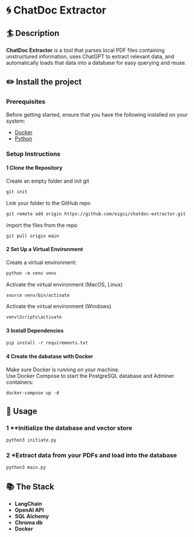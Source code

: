 # :cyclone: ChatDoc Extractor

## :surfer: Description
**ChatDoc Extractor** is a tool that parses local PDF files containing unstructured information, uses ChatGPT to extract relevant data, and automatically loads that data into a database for easy querying and reuse.

## :pencil2: Install the project
### Prerequisites
Before getting started, ensure that you have the following installed on your system:
- [Docker](https://www.docker.com)
- [Python](https://www.python.org)

### Setup Instructions
#### 1 **Clone the Repository**
  Create an empty folder and init git
  ```html
  git init
  ```
  Link your folder to the GitHub repo
  ```html
  git remote add origin https://github.com/eigsi/chatdoc-extractor.git
  ```
  import the files from the repo
  ```html
  git pull origin main
  ```
#### 2 **Set Up a Virtual Environment**
  Create a virtual environment:
  ```html
  python -m venv venv
  ```
  Activate the virtual environment (MacOS, Linux)
  ```html
  source venv/bin/activate
  ```
Activate the virtual environment (Windows)
  ```html
  venv\Scripts\activate
  ```
#### 3 Install Dependencies
```html
pip install -r requirements.txt
```
#### 4 Create the dabatase with Docker
Make sure Docker is running on your machine.  
Use Docker Compose to start the PostgreSQL database and Adminer containers:
  ```html
  docker-compose up -d
  ```

## :memo: Usage
### 1 **Initialize the database and vector store
  ```html
  python3 initiate.py
  ```
### 2 *Extract data from your PDFs and load into the database
  ```html
  python3 main.py
  ```

## :books: The Stack
- **LangChain**  
- **OpenAI API**
- **SQL Alchemy** 
- **Chroma db**
- **Docker**
